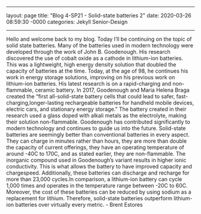 ___

layout: page
title: "Blog 4-SP21 - Solid-state batteries 2"
date: 2020-03-26 08:59:30 -0000
categories: Jekyll Senior-Design

___

 Hello and welcome back to my blog. Today I’ll be continuing on the topic of solid state batteries. Many of the batteries used in modern technology were developed through the work of John B. Goodenough. His research discovered the use of cobalt oxide as a cathode in lithium-ion batteries. This was a lightweight, high energy density solution that doubled the capacity of batteries at the time. Today, at the age of 98, he continues his work in energy storage solutions, improving on his previous work on lithium-ion batteries. His latest research is on a rapid-charging and non-flammable, ceramic battery. In 2017, Goodenough and Maria Helena Braga created the “first all-solid-state battery cells that could lead to safer, fast-charging,longer-lasting rechargeable batteries for handheld mobile devices, electric cars, and stationary energy storage.” The battery created in their research used a glass doped with alkali metals as the electrolyte, making their solution non-flammable. Goodenough has contributed significantly to modern technology and continues to guide us into the future. 
 Solid-state batteries are seemingly better than conventional batteries in every aspect. They can charge in minutes rather than hours, they are more than double the capacity of current offerings, they have an operating temperature of around -40C to 170C, and as stated earlier, they are non-flammable. The inorganic compound used in Goodenough’s variant results in higher ionic conductivity. This is what allows the battery to have improved capacity and chargespeed. Additionally, these batteries can discharge and recharge for more than 23,000 cycles.In comparison, a lithium-ion battery can cycle 1,000 times and operates in the temperature range between -20C to 60C. Moreover, the cost of these batteries can be reduced by using sodium as a replacement for lithium. Therefore, solid-state batteries outperform lithium-ion batteries over virtually every metric. - Brent Estores

